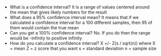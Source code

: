 - What is a confidence interval?
	It is a range of values centered around the mean that gives likely numbers for the result
- What does a 95% confidence interval mean?
	It means that if we calculated a confidence interval for a 100 different samples, then 95 of them would contain the true mean
- Can you get a 100% confidence interval?
	No. If you do then the range would be -infinity to positive infinity
- How do you calculate a confidence interval?
	X +/- Z(s / sqrt(n))
	where
	X = mean
	Z = z score that you want
	s = standard deviation
	n = sample size